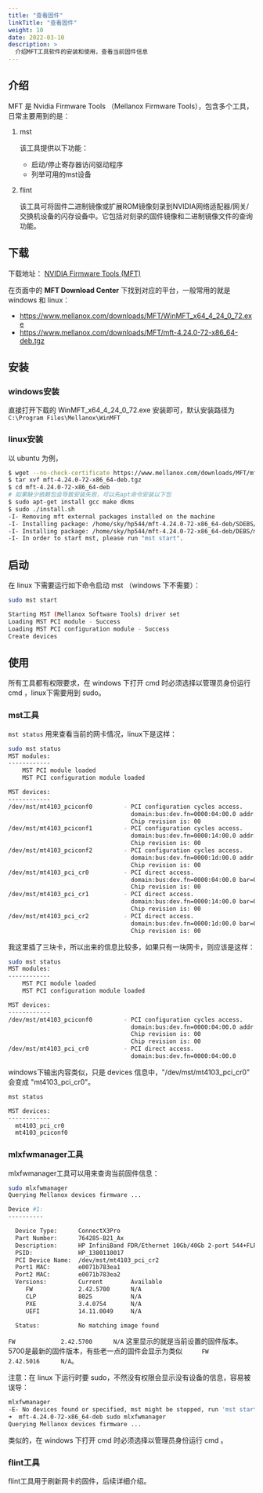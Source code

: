 ```yaml
---
title: "查看固件"
linkTitle: "查看固件"
weight: 10
date: 2022-03-10
description: >
  介绍MFT工具软件的安装和使用，查看当前固件信息
---
```



## 介绍

MFT 是 Nvidia Firmware Tools （Mellanox Firmware Tools），包含多个工具，日常主要用到的是：

1. mst

   该工具提供以下功能：

   * 启动/停止寄存器访问驱动程序
   * 列举可用的mst设备

2. flint

   该工具可将固件二进制镜像或扩展ROM镜像刻录到NVIDIA网络适配器/网关/交换机设备的闪存设备中。它包括对刻录的固件镜像和二进制镜像文件的查询功能。


## 下载

下载地址： [NVIDIA Firmware Tools (MFT)](https://network.nvidia.com/products/adapter-software/firmware-tools/)

在页面中的 **MFT Download Center** 下找到对应的平台，一般常用的就是 windows 和 linux：

- https://www.mellanox.com/downloads/MFT/WinMFT_x64_4_24_0_72.exe 
- https://www.mellanox.com/downloads/MFT/mft-4.24.0-72-x86_64-deb.tgz

## 安装

### windows安装

直接打开下载的 WinMFT_x64_4_24_0_72.exe 安装即可，默认安装路径为 `C:\Program Files\Mellanox\WinMFT`

### linux安装

以 ubuntu 为例，

```bash
$ wget --no-check-certificate https://www.mellanox.com/downloads/MFT/mft-4.24.0-72-x86_64-deb.tgz
$ tar xvf mft-4.24.0-72-x86_64-deb.tgz
$ cd mft-4.24.0-72-x86_64-deb
# 如果缺少依赖包会导致安装失败，可以先apt命令安装以下包
$ sudo apt-get install gcc make dkms
$ sudo ./install.sh
-I- Removing mft external packages installed on the machine
-I- Installing package: /home/sky/hp544/mft-4.24.0-72-x86_64-deb/SDEBS/kernel-mft-dkms_4.24.0-72_all.deb
-I- Installing package: /home/sky/hp544/mft-4.24.0-72-x86_64-deb/DEBS/mft_4.24.0-72_amd64.deb
-I- In order to start mst, please run "mst start".
```

## 启动

在 linux 下需要运行如下命令启动 mst （windows 下不需要）：

```bash
sudo mst start

Starting MST (Mellanox Software Tools) driver set
Loading MST PCI module - Success
Loading MST PCI configuration module - Success
Create devices
```

## 使用

所有工具都有权限要求，在 windows 下打开 cmd 时必须选择以管理员身份运行 cmd ，linux下需要用到 sudo。

### mst工具

`mst status` 用来查看当前的网卡情况，linux下是这样：

```bash
sudo mst status
MST modules:
------------
    MST PCI module loaded
    MST PCI configuration module loaded

MST devices:
------------
/dev/mst/mt4103_pciconf0         - PCI configuration cycles access.
                                   domain:bus:dev.fn=0000:04:00.0 addr.reg=88 data.reg=92 cr_bar.gw_offset=-1
                                   Chip revision is: 00
/dev/mst/mt4103_pciconf1         - PCI configuration cycles access.
                                   domain:bus:dev.fn=0000:14:00.0 addr.reg=88 data.reg=92 cr_bar.gw_offset=-1
                                   Chip revision is: 00
/dev/mst/mt4103_pciconf2         - PCI configuration cycles access.
                                   domain:bus:dev.fn=0000:1d:00.0 addr.reg=88 data.reg=92 cr_bar.gw_offset=-1
                                   Chip revision is: 00
/dev/mst/mt4103_pci_cr0          - PCI direct access.
                                   domain:bus:dev.fn=0000:04:00.0 bar=0xfe700000 size=0x100000
                                   Chip revision is: 00
/dev/mst/mt4103_pci_cr1          - PCI direct access.
                                   domain:bus:dev.fn=0000:14:00.0 bar=0xfd900000 size=0x100000
                                   Chip revision is: 00
/dev/mst/mt4103_pci_cr2          - PCI direct access.
                                   domain:bus:dev.fn=0000:1d:00.0 bar=0xfd100000 size=0x100000
                                   Chip revision is: 00
```

我这里插了三块卡，所以出来的信息比较多，如果只有一块网卡，则应该是这样：

```bash
sudo mst status
MST modules:
------------
    MST PCI module loaded
    MST PCI configuration module loaded

MST devices:
------------
/dev/mst/mt4103_pciconf0         - PCI configuration cycles access.
                                   domain:bus:dev.fn=0000:04:00.0 addr.reg=88 data.reg=92 cr_bar.gw_offset=-1
                                   Chip revision is: 00
                                   Chip revision is: 00
/dev/mst/mt4103_pci_cr0          - PCI direct access.
                                   domain:bus:dev.fn=0000:04:00.0 
```

windows下输出内容类似，只是 devices 信息中，"/dev/mst/mt4103_pci_cr0" 会变成 "mt4103_pci_cr0"。

```bash
mst status

MST devices:
------------
  mt4103_pci_cr0
  mt4103_pciconf0
```

### mlxfwmanager工具

mlxfwmanager工具可以用来查询当前固件信息：

```bash
sudo mlxfwmanager
Querying Mellanox devices firmware ...

Device #1:
----------

  Device Type:      ConnectX3Pro
  Part Number:      764285-B21_Ax
  Description:      HP InfiniBand FDR/Ethernet 10Gb/40Gb 2-port 544+FLR-QSFP Adapter
  PSID:             HP_1380110017
  PCI Device Name:  /dev/mst/mt4103_pci_cr2
  Port1 MAC:        e0071b783ea1
  Port2 MAC:        e0071b783ea2
  Versions:         Current        Available     
     FW             2.42.5700      N/A           
     CLP            8025           N/A           
     PXE            3.4.0754       N/A           
     UEFI           14.11.0049     N/A           

  Status:           No matching image found
```

`FW             2.42.5700      N/A` 这里显示的就是当前设置的固件版本。5700是最新的固件版本，有些老一点的固件会显示为类似 `     FW             2.42.5016      N/A`。

注意：在 linux 下运行时要 sudo，不然没有权限会显示没有设备的信息，容易被误导：

```bash
mlxfwmanager  
-E- No devices found or specified, mst might be stopped, run 'mst start' to load MST modules
➜  mft-4.24.0-72-x86_64-deb sudo mlxfwmanager
Querying Mellanox devices firmware ...
```

类似的，在 windows 下打开 cmd 时必须选择以管理员身份运行 cmd 。

### flint工具

flint工具用于刷新网卡的固件，后续详细介绍。
